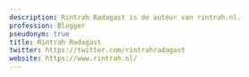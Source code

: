 ```yaml
---
description: Rintrah Radagast is de auteur van rintrah.nl.
profession: Blogger
pseudonym: true
title: Rintrah Radagast
twitter: https://twitter.com/rintrahradagast
website: https://www.rintrah.nl/
---
```

